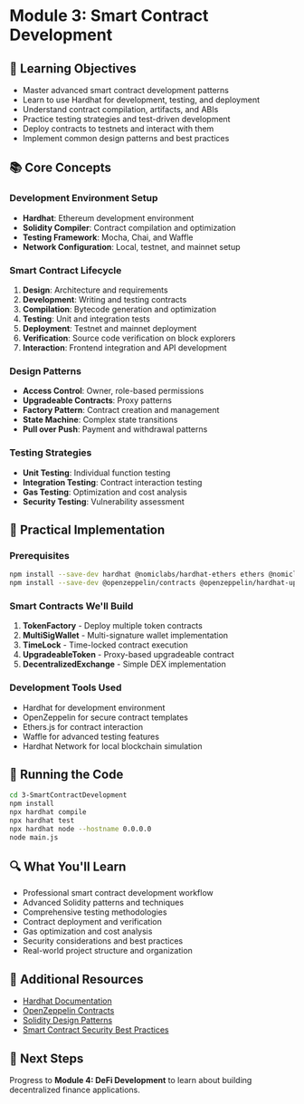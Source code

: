 # Module 3: Smart Contract Development

## 🎯 Learning Objectives
- Master advanced smart contract development patterns
- Learn to use Hardhat for development, testing, and deployment
- Understand contract compilation, artifacts, and ABIs
- Practice testing strategies and test-driven development
- Deploy contracts to testnets and interact with them
- Implement common design patterns and best practices

## 📚 Core Concepts

### Development Environment Setup
- **Hardhat**: Ethereum development environment
- **Solidity Compiler**: Contract compilation and optimization
- **Testing Framework**: Mocha, Chai, and Waffle
- **Network Configuration**: Local, testnet, and mainnet setup

### Smart Contract Lifecycle
1. **Design**: Architecture and requirements
2. **Development**: Writing and testing contracts
3. **Compilation**: Bytecode generation and optimization
4. **Testing**: Unit and integration tests
5. **Deployment**: Testnet and mainnet deployment
6. **Verification**: Source code verification on block explorers
7. **Interaction**: Frontend integration and API development

### Design Patterns
- **Access Control**: Owner, role-based permissions
- **Upgradeable Contracts**: Proxy patterns
- **Factory Pattern**: Contract creation and management
- **State Machine**: Complex state transitions
- **Pull over Push**: Payment and withdrawal patterns

### Testing Strategies
- **Unit Testing**: Individual function testing
- **Integration Testing**: Contract interaction testing
- **Gas Testing**: Optimization and cost analysis
- **Security Testing**: Vulnerability assessment

## 🔧 Practical Implementation

### Prerequisites
```bash
npm install --save-dev hardhat @nomiclabs/hardhat-ethers ethers @nomiclabs/hardhat-waffle
npm install --save-dev @openzeppelin/contracts @openzeppelin/hardhat-upgrades
```

### Smart Contracts We'll Build
1. **TokenFactory** - Deploy multiple token contracts
2. **MultiSigWallet** - Multi-signature wallet implementation
3. **TimeLock** - Time-locked contract execution
4. **UpgradeableToken** - Proxy-based upgradeable contract
5. **DecentralizedExchange** - Simple DEX implementation

### Development Tools Used
- Hardhat for development environment
- OpenZeppelin for secure contract templates
- Ethers.js for contract interaction
- Waffle for advanced testing features
- Hardhat Network for local blockchain simulation

## 🚀 Running the Code

```bash
cd 3-SmartContractDevelopment
npm install
npx hardhat compile
npx hardhat test
npx hardhat node --hostname 0.0.0.0
node main.js
```

## 🔍 What You'll Learn
- Professional smart contract development workflow
- Advanced Solidity patterns and techniques
- Comprehensive testing methodologies
- Contract deployment and verification
- Gas optimization and cost analysis
- Security considerations and best practices
- Real-world project structure and organization

## 📖 Additional Resources
- [Hardhat Documentation](https://hardhat.org/docs)
- [OpenZeppelin Contracts](https://docs.openzeppelin.com/contracts/)
- [Solidity Design Patterns](https://github.com/fravoll/solidity-patterns)
- [Smart Contract Security Best Practices](https://consensys.github.io/smart-contract-best-practices/)

## 🔗 Next Steps
Progress to **Module 4: DeFi Development** to learn about building decentralized finance applications.

